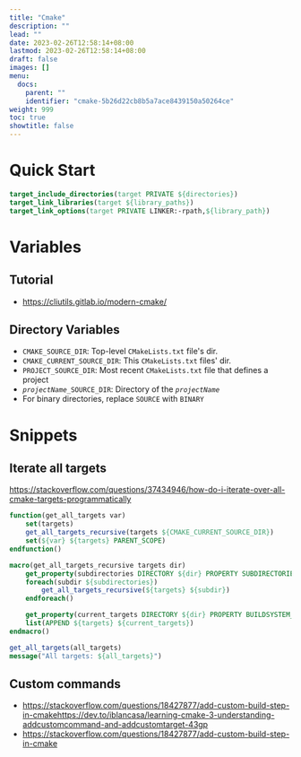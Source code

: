 ```yaml
---
title: "Cmake"
description: ""
lead: ""
date: 2023-02-26T12:58:14+08:00
lastmod: 2023-02-26T12:58:14+08:00
draft: false
images: []
menu:
  docs:
    parent: ""
    identifier: "cmake-5b26d22cb8b5a7ace8439150a50264ce"
weight: 999
toc: true
showtitle: false
---
```


# Quick Start

```cmake
target_include_directories(target PRIVATE ${directories})
target_link_libraries(target ${library_paths})
target_link_options(target PRIVATE LINKER:-rpath,${library_path})
```

# Variables

## Tutorial

- https://cliutils.gitlab.io/modern-cmake/

## Directory Variables

- `CMAKE_SOURCE_DIR`: Top-level `CMakeLists.txt` file's dir.
- `CMAKE_CURRENT_SOURCE_DIR`: This `CMakeLists.txt` files' dir.
- `PROJECT_SOURCE_DIR`: Most recent `CMakeLists.txt` file that defines a project
- *`projectName`*`_SOURCE_DIR`: Directory of the *`projectName`*
- For binary directories, replace `SOURCE` with `BINARY`


# Snippets

## Iterate all targets

https://stackoverflow.com/questions/37434946/how-do-i-iterate-over-all-cmake-targets-programmatically

```cmake
function(get_all_targets var)
    set(targets)
    get_all_targets_recursive(targets ${CMAKE_CURRENT_SOURCE_DIR})
    set(${var} ${targets} PARENT_SCOPE)
endfunction()

macro(get_all_targets_recursive targets dir)
    get_property(subdirectories DIRECTORY ${dir} PROPERTY SUBDIRECTORIES)
    foreach(subdir ${subdirectories})
        get_all_targets_recursive(${targets} ${subdir})
    endforeach()

    get_property(current_targets DIRECTORY ${dir} PROPERTY BUILDSYSTEM_TARGETS)
    list(APPEND ${targets} ${current_targets})
endmacro()

get_all_targets(all_targets)
message("All targets: ${all_targets}")
```

## Custom commands

- https://stackoverflow.com/questions/18427877/add-custom-build-step-in-cmakehttps://dev.to/iblancasa/learning-cmake-3-understanding-addcustomcommand-and-addcustomtarget-43gp
- https://stackoverflow.com/questions/18427877/add-custom-build-step-in-cmake